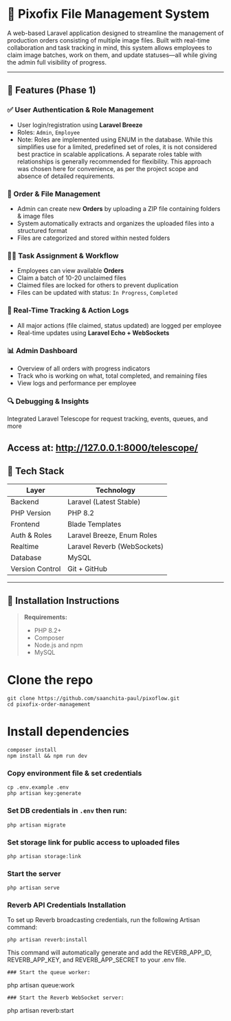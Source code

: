 # 📸 Pixofix File Management System

A web-based Laravel application designed to streamline the management of production orders consisting of multiple image files. Built with real-time collaboration and task tracking in mind, this system allows employees to claim image batches, work on them, and update statuses—all while giving the admin full visibility of progress.

---

## 🚀 Features (Phase 1)

### ✅ User Authentication & Role Management
- User login/registration using **Laravel Breeze**
- Roles: `Admin`, `Employee`
- Note: Roles are implemented using ENUM in the database. While this simplifies use for a limited, predefined set of roles, it is not considered best practice in scalable applications. A separate roles table with relationships is generally recommended for flexibility. This approach was chosen here for convenience, as per the project scope and absence of detailed requirements.

### 📁 Order & File Management
- Admin can create new **Orders** by uploading a ZIP file containing folders & image files
- System automatically extracts and organizes the uploaded files into a structured format
- Files are categorized and stored within nested folders

### 👩‍💻 Task Assignment & Workflow
- Employees can view available **Orders**
- Claim a batch of 10-20 unclaimed files
- Claimed files are locked for others to prevent duplication
- Files can be updated with status: `In Progress`, `Completed`

### 🔄 Real-Time Tracking & Action Logs
- All major actions (file claimed, status updated) are logged per employee
- Real-time updates using **Laravel Echo + WebSockets**

### 📊 Admin Dashboard
- Overview of all orders with progress indicators
- Track who is working on what, total completed, and remaining files
- View logs and performance per employee

### 🔍 Debugging & Insights
Integrated Laravel Telescope for request tracking, events, queues, and more

Access at: http://127.0.0.1:8000/telescope/
---

## 🧰 Tech Stack

| Layer          | Technology                   |
|----------------|------------------------------|
| Backend        | Laravel (Latest Stable)      |
| PHP Version    | PHP 8.2                      |
| Frontend       | Blade Templates              |
| Auth & Roles   | Laravel Breeze, Enum Roles   |
| Realtime       | Laravel Reverb (WebSockets)  |
| Database       | MySQL                        |
| Version Control | Git + GitHub                 |

---

## 📂 Installation Instructions

> **Requirements:**
> - PHP 8.2+
> - Composer
> - Node.js and npm
> - MySQL

# Clone the repo

```
git clone https://github.com/saanchita-paul/pixoflow.git
cd pixofix-order-management
````

# Install dependencies
```
composer install
npm install && npm run dev

```
### Copy environment file & set credentials
```
cp .env.example .env
php artisan key:generate
```
### Set DB credentials in `.env` then run:
```
php artisan migrate
```
### Set storage link for public access to uploaded files
```
php artisan storage:link
```
### Start the server
```
php artisan serve
```

### Reverb API Credentials Installation
To set up Reverb broadcasting credentials, run the following Artisan command:
```
php artisan reverb:install
```
This command will automatically generate and add the REVERB_APP_ID, REVERB_APP_KEY, and REVERB_APP_SECRET to your .env file.

```
### Start the queue worker:
```
php artisan queue:work

```
### Start the Reverb WebSocket server:
```
php artisan reverb:start
```
